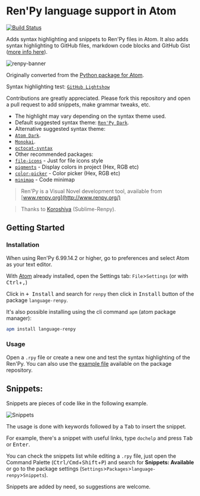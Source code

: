 
# Ren'Py language support in Atom

[![Build Status](https://travis-ci.org/renpy/language-renpy.svg)](https://travis-ci.org/renpy/language-renpy)

Adds syntax highlighting and snippets to Ren'Py files in Atom. It also adds syntax
highlighting to GitHub files, markdown code blocks and GitHub Gist
([more info here](https://gist.github.com/williamd1k0/3b231c42e4a3efdd9759)).

![renpy-banner](https://t.gyazo.com/teams/thetimetunnel/952724864733e37ac528f4c9f3a07cf2.png)

Originally converted from the [Python package for Atom](https://github.com/atom/language-python).

Syntax highlighting test: [`GitHub Lightshow`](https://github-lightshow.herokuapp.com/?utf8=%E2%9C%93&scope=from-url&grammar_format=cson&grammar_url=https%3A%2F%2Fgithub.com%2Frenpy%2Flanguage-renpy%2Fblob%2Fmaster%2Fgrammars%2Frenpy.cson&grammar_text=&code_source=from-url&code_url=https%3A%2F%2Fgithub.com%2Frenpy%2Flanguage-renpy%2Fblob%2Fmaster%2Fexample.rpy)

Contributions are greatly appreciated. Please fork this repository and open a
pull request to add snippets, make grammar tweaks, etc.

* The highlight may vary depending on the syntax theme used.
* Default suggested syntax theme: [`Ren'Py Dark`](https://atom.io/themes/renpy-dark-syntax).
* Alternative suggested syntax theme:
 * [`Atom Dark`](https://atom.io/themes/atom-dark-syntax).
 * [`Monokai`](https://atom.io/themes/monokai).
 * [`octocat-syntax`](https://atom.io/themes/octocat-syntax)
* Other recommended packages:
 * [`file-icons`](https://atom.io/packages/file-icons)  - Just for file icons style
 * [`pigments`](https://atom.io/packages/pigments) - Display colors in project (Hex, RGB etc)
 * [`color-picker`](https://atom.io/packages/color-picker) - Color picker (Hex, RGB etc)
 * [`minimap`](https://atom.io/packages/minimap) - Code minimap

>Ren'Py is a Visual Novel development tool, available from [www.renpy.org](http://www.renpy.org/)

>Thanks to [Koroshiya](https://github.com/koroshiya) (Sublime-Renpy).

## Getting Started

### Installation

When using Ren'Py 6.99.14.2 or higher, go to preferences and select Atom as your text editor.

With [Atom](https://atom.io/) already installed, open the Settings tab: `File`>`Settings` (or with <kbd>Ctrl</kbd>+<kbd>,</kbd>)

Click in <kbd>+ Install</kbd> and search for `renpy` then click in <kbd>Install</kbd> button of the package `language-renpy`.

It's also possible installing using the cli command `apm` (atom package manager):
```sh
apm install language-renpy
```

### Usage

Open a `.rpy` file or create a new one and test the syntax highlighting of the Ren'Py. You can also use the [example file](example.rpy) available on the package repository.

## Snippets:

Snippets are pieces of code like in the following example.

![Snippets](http://i.imgur.com/J6Y17rA.gif)

The usage is done with keywords followed by a <kbd>Tab</kbd> to insert the snippet.

For example, there's a snippet with useful links, type `dochelp` and press <kbd>Tab</kbd> or <kbd>Enter</kbd>.

You can check the snippets list while editing a `.rpy` file, just open the Command Palette (<kbd>Ctrl/Cmd</kbd>+<kbd>Shift</kbd>+<kbd>P</kbd>) and search for **Snippets: Available** or go to the package settings (`Settings`>`Packages`>`language-renpy`>`Snippets`).

Snippets are added by need, so suggestions are welcome.
